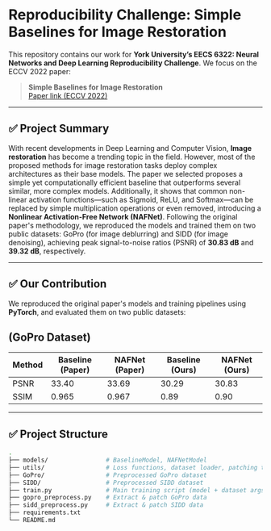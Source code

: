 # Reproducibility Challenge: Simple Baselines for Image Restoration
This repository contains our work for **York University’s EECS 6322: Neural Networks and Deep Learning Reproducibility Challenge**. We focus on the ECCV 2022 paper:

> **Simple Baselines for Image Restoration**  
> [Paper link (ECCV 2022)](https://arxiv.org/abs/2204.04676)

---

## ✅ Project Summary
With recent developments in Deep Learning and Computer Vision, **Image restoration** has become a trending topic in the field. However, most of the proposed methods for image restoration tasks deploy complex architectures as their base models. The paper we selected proposes a simple yet computationally efficient baseline that outperforms several similar, more complex models. Additionally, it shows that common non-linear activation functions—such as Sigmoid, ReLU, and Softmax—can be replaced by simple multiplication operations or even removed, introducing a **Nonlinear Activation-Free Network (NAFNet)**. Following the original paper's methodology, we reproduced the models and trained them on two public datasets: GoPro (for image deblurring) and SIDD (for image denoising), achieving peak signal-to-noise ratios (PSNR) of **30.83 dB** and **39.32 dB**, respectively.


---

## ✅ Our Contribution

We reproduced the original paper's models and training pipelines using **PyTorch**, and evaluated them on two public datasets:

## (GoPro Dataset)

| Method | Baseline (Paper) | NAFNet (Paper) | Baseline (Ours) | NAFNet (Ours) |
|--------|------------------|----------------|------------------|----------------|
| PSNR   | 33.40            | 33.69          | 30.29            | 30.83          |
| SSIM   | 0.965            | 0.967          | 0.89             | 0.90           |

---

## ✅ Project Structure

```bash
.
├── models/                # BaselineModel, NAFNetModel
├── utils/                 # Loss functions, dataset loader, patching tools
├── GoPro/                 # Preprocessed GoPro dataset
├── SIDD/                  # Preprocessed SIDD dataset
├── train.py               # Main training script (model + dataset args)
├── gopro_preprocess.py    # Extract & patch GoPro data
├── sidd_preprocess.py     # Extract & patch SIDD data
├── requirements.txt
└── README.md
